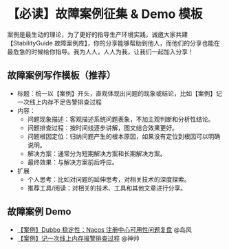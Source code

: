 # 【必读】故障案例征集 & Demo 模板
案例是最生动的理论，为了更好的指导生产环境实践，诚邀大家共建 【StabilityGuide 故障案例库】，你的分享能够帮助到他人，而他们的分享也能在最危急的时候给你指导。我为人人，人人为我，让我们一起加入分享！

## 故障案例写作模板（推荐）

* 标题：统一以【案例】开头，直观体现出问题的现象或结论，比如【案例】记一次线上内存不足告警排查过程
* 内容：
	* 问题现象描述：客观描述系统问题表象，不加主观判断和分析性结论。
	* 问题排查过程：按时间线逐步讲解，图文结合效果更好。
	* 问题根因定位：归纳问题产生的根本原因，如果没有定位到根因可以明确说明。
	* 解决方案：通常分为短期解决方案和长期解决方案。
	* 最终效果：与解决方案前后呼应。
* 扩展
	* 个人思考：比如对问题的延伸思考，对相关技术的深度探索。
	* 推荐工具/阅读：对相关的技术、工具和其他文章进行分享。



## 故障案例 Demo

* [【案例】Dubbo 稳定性：Nacos 注册中心可用性问题复盘](https://github.com/StabilityMan/StabilityGuide/blob/master/docs/case/%E3%80%90%E6%A1%88%E4%BE%8B%E3%80%91Dubbo%E7%A8%B3%E5%AE%9A%E6%80%A7%EF%BC%9ANacos%E6%B3%A8%E5%86%8C%E4%B8%AD%E5%BF%83%E5%8F%AF%E7%94%A8%E6%80%A7%E9%97%AE%E9%A2%98%E5%A4%8D%E7%9B%98.md) @岛风
* [【案例】记一次线上内存报警排查过程](https://github.com/StabilityMan/StabilityGuide/blob/master/docs/case/%E3%80%90%E6%A1%88%E4%BE%8B%E3%80%91%E8%AE%B0%E4%B8%80%E6%AC%A1%E7%BA%BF%E4%B8%8A%E5%86%85%E5%AD%98%E6%8A%A5%E8%AD%A6%E6%8E%92%E6%9F%A5%E8%BF%87%E7%A8%8B.md) @神帅